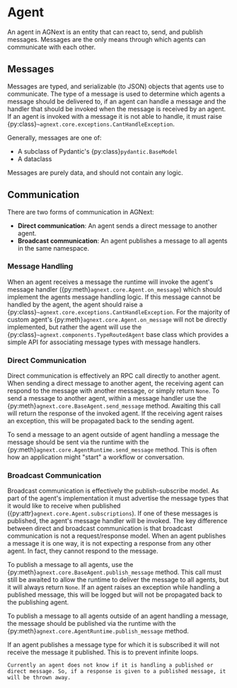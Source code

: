 # Agent

An agent in AGNext is an entity that can react to, send, and publish
messages. Messages are the only means through which agents can communicate
with each other.

## Messages

Messages are typed, and serializable (to JSON) objects that agents use to communicate. The type of a message is used to determine which agents a message should be delivered to, if an agent can handle a message and the handler that should be invoked when the message is received by an agent. If an agent is invoked with a message it is not able to handle, it must raise {py:class}`~agnext.core.exceptions.CantHandleException`.

Generally, messages are one of:

- A subclass of Pydantic's {py:class}`pydantic.BaseModel`
- A dataclass

Messages are purely data, and should not contain any logic.

<!-- ### Required Message Types

At the core framework level there is *no requirement* of which message types are handled by an agent. However, some behavior patterns require agents understand certain message types. For an agent to participate in these patterns, it must understand any such required message types.

For example, the chat layer in AGNext has the following required message types:

- {py:class}`agnext.chat.types.PublishNow`
- {py:class}`agnext.chat.types.Reset`

These are purely behavioral messages that are used to control the behavior of agents in the chat layer and do not represent any content.

Agents should document which message types they can handle. Orchestrating agents should document which message types they require.

```{tip}
An important part of designing an agent or choosing which agents to use is understanding which message types are required by the agents you are using.
``` -->

## Communication

There are two forms of communication in AGNext:

- **Direct communication**: An agent sends a direct message to another agent.
- **Broadcast communication**: An agent publishes a message to all agents in the same namespace.

### Message Handling

When an agent receives a message the runtime will invoke the agent's message handler ({py:meth}`agnext.core.Agent.on_message`) which should implement the agents message handling logic. If this message cannot be handled by the agent, the agent should raise a {py:class}`~agnext.core.exceptions.CantHandleException`. For the majority of custom agent's {py:meth}`agnext.core.Agent.on_message` will not be directly implemented, but rather the agent will use the {py:class}`~agnext.components.TypeRoutedAgent` base class which provides a simple API for associating message types with message handlers.

### Direct Communication

Direct communication is effectively an RPC call directly to another agent. When sending a direct message to another agent, the receiving agent can respond to the message with another message, or simply return `None`. To send a message to another agent, within a message handler use the {py:meth}`agnext.core.BaseAgent.send_message` method. Awaiting this call will return the response of the invoked agent. If the receiving agent raises an exception, this will be propagated back to the sending agent.

To send a message to an agent outside of agent handling a message the message should be sent via the runtime with the {py:meth}`agnext.core.AgentRuntime.send_message` method. This is often how an application might "start" a workflow or conversation.

### Broadcast Communication

Broadcast communication is effectively the publish-subscribe model.
As part of the agent's implementation it must advertise the message types that it would like to receive when published ({py:attr}`agnext.core.Agent.subscriptions`). If one of these messages is published, the agent's message handler will be invoked. The key difference between direct and broadcast communication is that broadcast communication is not a request/response model. When an agent publishes a message it is one way, it is not expecting a response from any other agent. In fact, they cannot respond to the message.

To publish a message to all agents, use the {py:meth}`agnext.core.BaseAgent.publish_message` method. This call must still be awaited to allow the runtime to deliver the message to all agents, but it will always return `None`. If an agent raises an exception while handling a published message, this will be logged but will not be propagated back to the publishing agent.

To publish a message to all agents outside of an agent handling a message, the message should be published via the runtime with the {py:meth}`agnext.core.AgentRuntime.publish_message` method.

If an agent publishes a message type for which it is subscribed it will not receive the message it published. This is to prevent infinite loops.

```{note}
Currently an agent does not know if it is handling a published or direct message. So, if a response is given to a published message, it will be thrown away.
```
